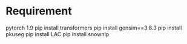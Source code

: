 # Requirement
pytorch 1.9
pip install transformers
pip install gensim==3.8.3
pip install pkuseg
pip install LAC
pip install snownlp
